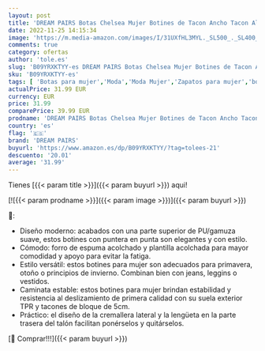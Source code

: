 ```yaml
---
layout: post
title: 'DREAM PAIRS Botas Chelsea Mujer Botines de Tacon Ancho Tacon Alto NEGRO/PU SDAB2229W-E Talla 36  EUR '
date: 2022-11-25 14:15:34
image: 'https://m.media-amazon.com/images/I/31UXfHL3MYL._SL500_._SL400_.jpg'
comments: true
category: ofertas
author: 'tole.es'
slug: 'B09YRXKTYY-es DREAM PAIRS Botas Chelsea Mujer Botines de Tacon Ancho...'
sku: 'B09YRXKTYY-es'
tags: [ 'Botas para mujer','Moda','Moda Mujer','Zapatos para mujer','botines','dream pairs','🇪🇸', ]
actualPrice: 31.99 EUR
currency: EUR
price: 31.99
comparePrice: 39.99 EUR
prodname: 'DREAM PAIRS Botas Chelsea Mujer Botines de Tacon Ancho Tacon Alto NEGRO/PU SDAB2229W-E Talla 36  EUR '
country: 'es'
flag: '🇪🇸'
brand: 'DREAM PAIRS'
buyurl: 'https://www.amazon.es/dp/B09YRXKTYY/?tag=tolees-21'
descuento: '20.01'
average: '31.99'
---
```


Tienes [{{< param title >}}]({{< param buyurl >}}) aqui!

[![{{< param prodname >}}]({{< param image >}})]({{< param buyurl >}})

🔎:

- Diseño moderno: acabados con una parte superior de PU/gamuza suave, estos botines con puntera en punta son elegantes y con estilo.
- Cómodo: forro de espuma acolchado y plantilla acolchada para mayor comodidad y apoyo para evitar la fatiga.
- Estilo versátil: estos botines para mujer son adecuados para primavera, otoño o principios de invierno. Combinan bien con jeans, leggins o vestidos.
- Caminata estable: estos botines para mujer brindan estabilidad y resistencia al deslizamiento de primera calidad con su suela exterior TPR y tacones de bloque de 5cm.
- Práctico: el diseño de la cremallera lateral y la lengüeta en la parte trasera del talón facilitan ponérselos y quitárselos.

[🛒 Comprar!!!]({{< param buyurl >}})
